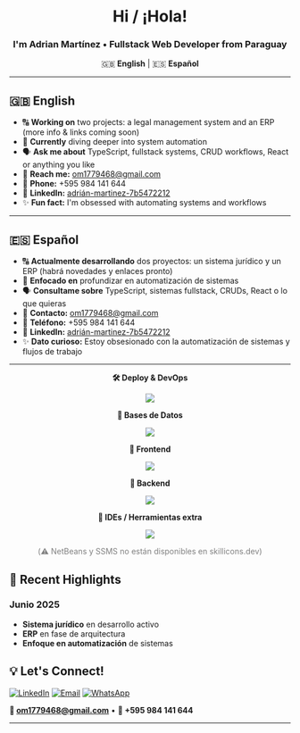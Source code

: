 <div align="center">

# Hi / ¡Hola!

### I'm Adrian Martínez • Fullstack Web Developer from Paraguay

🇬🇧 **English** | 🇪🇸 **Español**

</div>

---

## 🇬🇧 **English**

- 🔠 **Working on** two projects: a legal management system and an ERP (more info & links coming soon)
- 🌱 **Currently** diving deeper into system automation
- 🗣️ **Ask me about** TypeScript, fullstack systems, CRUD workflows, React or anything you like
- 📧 **Reach me:** om1779468@gmail.com
- 📱 **Phone:** +595 984 141 644
- 🔗 **LinkedIn:** [adrián-martinez-7b5472212](https://www.linkedin.com/in/adri%C3%A1n-martinez-7b5472212/)
- ✨ **Fun fact:** I'm obsessed with automating systems and workflows

---

## 🇪🇸 **Español**

- 🔠 **Actualmente desarrollando** dos proyectos: un sistema jurídico y un ERP (habrá novedades y enlaces pronto)
- 🌱 **Enfocado en** profundizar en automatización de sistemas
- 🗣️ **Consultame sobre** TypeScript, sistemas fullstack, CRUDs, React o lo que quieras
- 📧 **Contacto:** om1779468@gmail.com
- 📱 **Teléfono:** +595 984 141 644
- 🔗 **LinkedIn:** [adrián-martinez-7b5472212](https://www.linkedin.com/in/adri%C3%A1n-martinez-7b5472212/)
- ✨ **Dato curioso:** Estoy obsesionado con la automatización de sistemas y flujos de trabajo

---

<div align="center">

  <p><strong>🛠️ Deploy & DevOps</strong></p>
  <img src="https://skillicons.dev/icons?i=docker,github,vscode&theme=dark" />

  <p><strong>💾 Bases de Datos</strong></p>
  <img src="https://skillicons.dev/icons?i=postgres,mysql,sqlite,mssql&theme=dark" />

  <p><strong>🎨 Frontend</strong></p>
  <img src="https://skillicons.dev/icons?i=html,css,tailwind,js,react,typescript&theme=dark" />

  <p><strong>🧠 Backend</strong></p>
  <img src="https://skillicons.dev/icons?i=python,php,laravel,java,nestjs,nodejs,express&theme=dark" />

  <p><strong>🧩 IDEs / Herramientas extra</strong></p>
  <img src="https://skillicons.dev/icons?i=vscode&theme=dark" />
  <p style="color:gray;">(⚠️ NetBeans y SSMS no están disponibles en skillicons.dev)</p>

</div>




## 🚀 **Recent Highlights**

</div>

### **Junio 2025**
- **Sistema jurídico** en desarrollo activo
- **ERP** en fase de arquitectura
- **Enfoque en automatización** de sistemas


## 💡 **Let's Connect!**

[![LinkedIn](https://img.shields.io/badge/LinkedIn-0077B5?style=for-the-badge&logo=linkedin&logoColor=white)](https://www.linkedin.com/in/adri%C3%A1n-martinez-7b5472212/)
[![Email](https://img.shields.io/badge/Email-D14836?style=for-the-badge&logo=gmail&logoColor=white)](mailto:om1779468@gmail.com)
[![WhatsApp](https://img.shields.io/badge/WhatsApp-25D366?style=for-the-badge&logo=whatsapp&logoColor=white)](https://wa.me/595984141644)

**📧 om1779468@gmail.com** • **📱 +595 984 141 644**

</div>

---

<div align="center">
